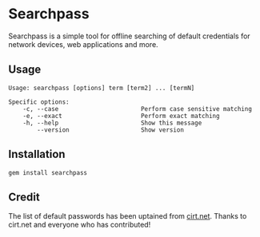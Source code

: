 # Searchpass

Searchpass is a simple tool for offline searching of default credentials for network devices, web applications and more.

## Usage

```
Usage: searchpass [options] term [term2] ... [termN]

Specific options:
    -c, --case                       Perform case sensitive matching
    -e, --exact                      Perform exact matching
    -h, --help                       Show this message
        --version                    Show version
```

## Installation

    gem install searchpass

## Credit

The list of default passwords has been uptained from [cirt.net](https://cirt.net/passwords). Thanks to cirt.net and everyone who has contributed!
